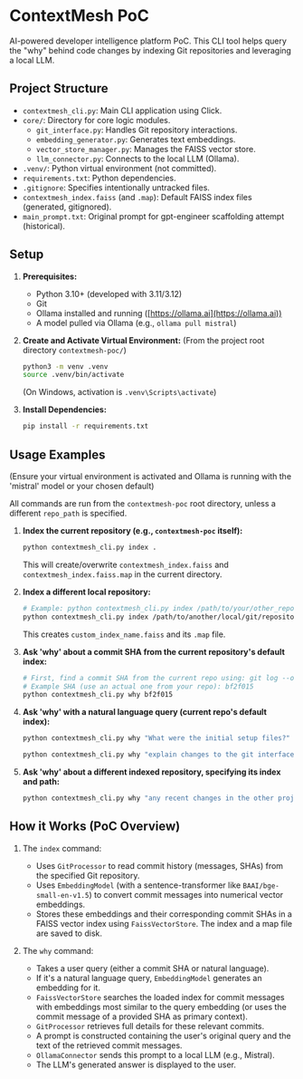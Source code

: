 # ContextMesh PoC

AI-powered developer intelligence platform PoC.
This CLI tool helps query the "why" behind code changes by indexing Git repositories and leveraging a local LLM.

## Project Structure

- `contextmesh_cli.py`: Main CLI application using Click.
- `core/`: Directory for core logic modules.
    - `git_interface.py`: Handles Git repository interactions.
    - `embedding_generator.py`: Generates text embeddings.
    - `vector_store_manager.py`: Manages the FAISS vector store.
    - `llm_connector.py`: Connects to the local LLM (Ollama).
- `.venv/`: Python virtual environment (not committed).
- `requirements.txt`: Python dependencies.
- `.gitignore`: Specifies intentionally untracked files.
- `contextmesh_index.faiss` (and `.map`): Default FAISS index files (generated, gitignored).
- `main_prompt.txt`: Original prompt for gpt-engineer scaffolding attempt (historical).


## Setup

1.  **Prerequisites:**
    * Python 3.10+ (developed with 3.11/3.12)
    * Git
    * Ollama installed and running ([https://ollama.ai](https://ollama.ai))
    * A model pulled via Ollama (e.g., `ollama pull mistral`)

2.  **Create and Activate Virtual Environment:**
    (From the project root directory `contextmesh-poc/`)
    ```bash
    python3 -m venv .venv
    source .venv/bin/activate
    ```
    (On Windows, activation is `.venv\Scripts\activate`)

3.  **Install Dependencies:**
    ```bash
    pip install -r requirements.txt
    ```

## Usage Examples

(Ensure your virtual environment is activated and Ollama is running with the 'mistral' model or your chosen default)

All commands are run from the `contextmesh-poc` root directory, unless a different `repo_path` is specified.

1.  **Index the current repository (e.g., `contextmesh-poc` itself):**
    ```bash
    python contextmesh_cli.py index .
    ```
    This will create/overwrite `contextmesh_index.faiss` and `contextmesh_index.faiss.map` in the current directory.

2.  **Index a different local repository:**
    ```bash
    # Example: python contextmesh_cli.py index /path/to/your/other_repo --index-file other_repo_index.faiss
    python contextmesh_cli.py index /path/to/another/local/git/repository --index-file custom_index_name.faiss
    ```
    This creates `custom_index_name.faiss` and its `.map` file.

3.  **Ask 'why' about a commit SHA from the current repository's default index:**
    ```bash
    # First, find a commit SHA from the current repo using: git log --oneline
    # Example SHA (use an actual one from your repo): bf2f015
    python contextmesh_cli.py why bf2f015
    ```

4.  **Ask 'why' with a natural language query (current repo's default index):**
    ```bash
    python contextmesh_cli.py why "What were the initial setup files?"
    ```
    ```bash
    python contextmesh_cli.py why "explain changes to the git interface" --k-results 2
    ```

5.  **Ask 'why' about a different indexed repository, specifying its index and path:**
    ```bash
    python contextmesh_cli.py why "any recent changes in the other project" --repo-path /path/to/another/local/git/repository --index-file custom_index_name.faiss
    ```

## How it Works (PoC Overview)

1.  The `index` command:
    * Uses `GitProcessor` to read commit history (messages, SHAs) from the specified Git repository.
    * Uses `EmbeddingModel` (with a sentence-transformer like `BAAI/bge-small-en-v1.5`) to convert commit messages into numerical vector embeddings.
    * Stores these embeddings and their corresponding commit SHAs in a FAISS vector index using `FaissVectorStore`. The index and a map file are saved to disk.

2.  The `why` command:
    * Takes a user query (either a commit SHA or natural language).
    * If it's a natural language query, `EmbeddingModel` generates an embedding for it.
    * `FaissVectorStore` searches the loaded index for commit messages with embeddings most similar to the query embedding (or uses the commit message of a provided SHA as primary context).
    * `GitProcessor` retrieves full details for these relevant commits.
    * A prompt is constructed containing the user's original query and the text of the retrieved commit messages.
    * `OllamaConnector` sends this prompt to a local LLM (e.g., Mistral).
    * The LLM's generated answer is displayed to the user.